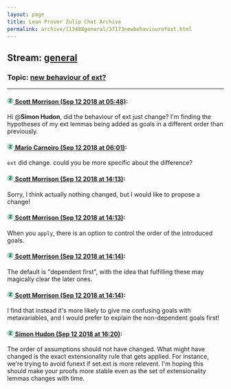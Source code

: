 ```yaml
---
layout: page
title: Lean Prover Zulip Chat Archive 
permalink: archive/113488general/37173newbehaviourofext.html
---
```


## Stream: [general](index.html)
### Topic: [new behaviour of ext?](37173newbehaviourofext.html)

---

#### [![Click to go to Zulip](../../assets/img/zulip2.png) Scott Morrison (Sep 12 2018 at 05:48)](https://leanprover.zulipchat.com/#narrow/stream/113488-general/topic/new%20behaviour%20of%20ext%3F/near/133776231):
Hi @**Simon Hudon**, did the behaviour of ext just change? I'm finding the hypotheses of my ext lemmas being added as goals in a different order than previously.

#### [![Click to go to Zulip](../../assets/img/zulip2.png) Mario Carneiro (Sep 12 2018 at 06:01)](https://leanprover.zulipchat.com/#narrow/stream/113488-general/topic/new%20behaviour%20of%20ext%3F/near/133776645):
`ext` did change. could you be more specific about the difference?

#### [![Click to go to Zulip](../../assets/img/zulip2.png) Scott Morrison (Sep 12 2018 at 14:13)](https://leanprover.zulipchat.com/#narrow/stream/113488-general/topic/new%20behaviour%20of%20ext%3F/near/133794672):
Sorry, I think actually nothing changed, but I would like to propose a change!

#### [![Click to go to Zulip](../../assets/img/zulip2.png) Scott Morrison (Sep 12 2018 at 14:13)](https://leanprover.zulipchat.com/#narrow/stream/113488-general/topic/new%20behaviour%20of%20ext%3F/near/133794678):
When you `apply`, there is an option to control the order of the introduced goals.

#### [![Click to go to Zulip](../../assets/img/zulip2.png) Scott Morrison (Sep 12 2018 at 14:14)](https://leanprover.zulipchat.com/#narrow/stream/113488-general/topic/new%20behaviour%20of%20ext%3F/near/133794729):
The default is "dependent first", with the idea that fulfilling these may magically clear the later ones.

#### [![Click to go to Zulip](../../assets/img/zulip2.png) Scott Morrison (Sep 12 2018 at 14:14)](https://leanprover.zulipchat.com/#narrow/stream/113488-general/topic/new%20behaviour%20of%20ext%3F/near/133794757):
I find that instead it's more likely to give me confusing goals with metavariables, and I would prefer to explain the non-dependent goals first!

#### [![Click to go to Zulip](../../assets/img/zulip2.png) Simon Hudon (Sep 12 2018 at 16:20)](https://leanprover.zulipchat.com/#narrow/stream/113488-general/topic/new%20behaviour%20of%20ext%3F/near/133801826):
The order of assumptions should not have changed. What might have changed is the exact extensionality rule that gets applied. For instance, we're trying to avoid funext if set.ext is more relevent. I'm hoping this should make your proofs more stable even as the set of extensionality lemmas changes with time.

